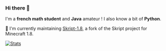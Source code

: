 ### Hi there 👋

I'm a **french math student** and **Java** amateur ! I also know a bit of **Python**.

🔭 I'm currently maintaining [Skript-1.8](https://github.com/Matocolotoe/Skript-1.8), a fork of the Skript project for Minecraft 1.8.

[![Stats](https://github-readme-stats.vercel.app/api?username=Matocolotoe&count_private=true&show_icons=true&theme=tokyonight)](https://github.com/anuraghazra/github-readme-stats)
